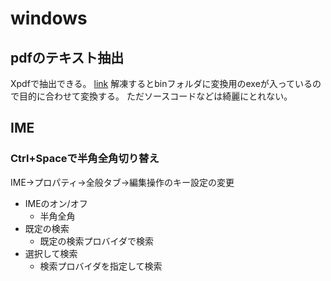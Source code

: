 # windows


## pdfのテキスト抽出
Xpdfで抽出できる。
[link](http://www.foolaBs.com/xpdf/download.html "link")
解凍するとbinフォルダに変換用のexeが入っているので目的に合わせて変換する。 
ただソースコードなどは綺麗にとれない。

## IME

### Ctrl+Spaceで半角全角切り替え
IME->プロパティ->全般タブ->編集操作のキー設定の変更
* IMEのオン/オフ
    * 半角全角
* 既定の検索
    * 既定の検索プロバイダで検索
* 選択して検索
    * 検索プロバイダを指定して検索

